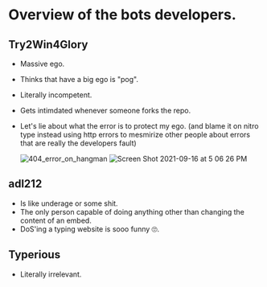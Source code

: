 # Overview of the bots developers.

## Try2Win4Glory

- Massive ego.
- Thinks that have a big ego is "pog".
- Literally incompetent.
- Gets intimdated whenever someone forks the repo.
- Let's lie about what the error is to protect my ego. (and blame it on nitro type instead using http errors to mesmirize other people about errors that are really the developers fault)

  ![404_error_on_hangman](https://user-images.githubusercontent.com/71782391/133703982-d9416de2-19c3-430c-b0b5-9811b66dde1f.jpg)
  ![Screen Shot 2021-09-16 at 5 06 26 PM](https://user-images.githubusercontent.com/71782391/133703984-8dac11e0-824d-4e19-be6c-a1128d71c874.png)


## adl212

- Is like underage or some shit.
- The only person capable of doing anything other than changing the content of an embed.
- DoS'ing a typing website is sooo funny 🙄.

## Typerious

- Literally irrelevant.
